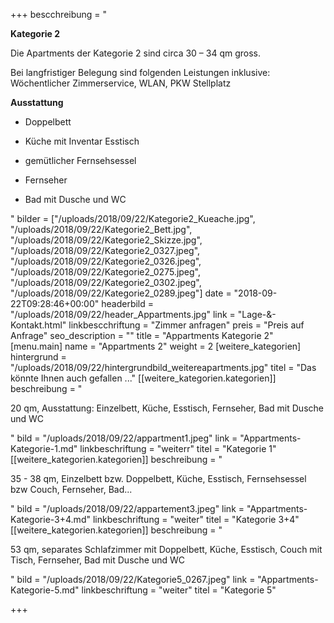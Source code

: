 +++
bescchreibung = "<p><strong>Kategorie 2</strong></p><p>Die Apartments der Kategorie 2 sind circa 30 – 34 qm gross. </p><p>Bei langfristiger Belegung sind folgenden Leistungen inklusive:<br>Wöchentlicher Zimmerservice, WLAN, PKW Stellplatz</p><p><strong>Ausstattung</strong></p><ul><li><p>Doppelbett</p></li><li><p>Küche mit Inventar Esstisch</p></li><li><p>gemütlicher Fernsehsessel</p></li><li><p>Fernseher</p></li><li><p>Bad mit Dusche und WC</p></li></ul>"
bilder = ["/uploads/2018/09/22/Kategorie2_Kueache.jpg", "/uploads/2018/09/22/Kategorie2_Bett.jpg", "/uploads/2018/09/22/Kategorie2_Skizze.jpg", "/uploads/2018/09/22/Kategorie2_0327.jpeg", "/uploads/2018/09/22/Kategorie2_0326.jpeg", "/uploads/2018/09/22/Kategorie2_0275.jpeg", "/uploads/2018/09/22/Kategorie2_0302.jpeg", "/uploads/2018/09/22/Kategorie2_0289.jpeg"]
date = "2018-09-22T09:28:46+00:00"
headerbild = "/uploads/2018/09/22/header_Appartments.jpg"
link = "Lage-&-Kontakt.html"
linkbescchriftung = "Zimmer anfragen"
preis = "Preis auf Anfrage"
seo_description = ""
title = "Appartments Kategorie 2"
[menu.main]
name = "Appartments 2"
weight = 2
[weitere_kategorien]
hintergrund = "/uploads/2018/09/22/hintergrundbild_weitereapartments.jpg"
titel = "Das könnte Ihnen auch gefallen ..."
[[weitere_kategorien.kategorien]]
beschreibung = "<p>20 qm, Ausstattung: Einzelbett, Küche, Esstisch, Fernseher, Bad mit Dusche und WC</p>"
bild = "/uploads/2018/09/22/appartment1.jpeg"
link = "Appartments-Kategorie-1.md"
linkbeschriftung = "weiterr"
titel = "Kategorie 1"
[[weitere_kategorien.kategorien]]
beschreibung = "<p>35 - 38 qm, Einzelbett bzw. Doppelbett, Küche, Esstisch, Fernsehsessel bzw Couch, Fernseher, Bad...</p>"
bild = "/uploads/2018/09/22/appartement3.jpeg"
link = "Appartments-Kategorie-3+4.md"
linkbeschriftung = "weiter"
titel = "Kategorie 3+4"
[[weitere_kategorien.kategorien]]
beschreibung = "<p>53 qm, separates Schlafzimmer mit Doppelbett, Küche, Esstisch, Couch mit Tisch, Fernseher, Bad mit Dusche und WC </p>"
bild = "/uploads/2018/09/22/Kategorie5_0267.jpeg"
link = "Appartments-Kategorie-5.md"
linkbeschriftung = "weiter"
titel = "Kategorie 5"

+++
